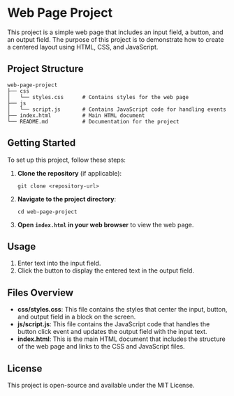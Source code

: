 # Web Page Project

This project is a simple web page that includes an input field, a button, and an output field. The purpose of this project is to demonstrate how to create a centered layout using HTML, CSS, and JavaScript.

## Project Structure

```
web-page-project
├── css
│   └── styles.css      # Contains styles for the web page
├── js
│   └── script.js       # Contains JavaScript code for handling events
├── index.html          # Main HTML document
└── README.md           # Documentation for the project
```

## Getting Started

To set up this project, follow these steps:

1. **Clone the repository** (if applicable):
   ```
   git clone <repository-url>
   ```

2. **Navigate to the project directory**:
   ```
   cd web-page-project
   ```

3. **Open `index.html` in your web browser** to view the web page.

## Usage

1. Enter text into the input field.
2. Click the button to display the entered text in the output field.

## Files Overview

- **css/styles.css**: This file contains the styles that center the input, button, and output field in a block on the screen.
- **js/script.js**: This file contains the JavaScript code that handles the button click event and updates the output field with the input text.
- **index.html**: This is the main HTML document that includes the structure of the web page and links to the CSS and JavaScript files.

## License

This project is open-source and available under the MIT License.